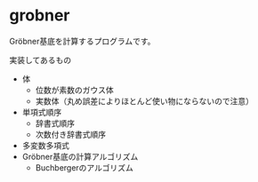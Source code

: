 # grobner

Gröbner基底を計算するプログラムです。

実装してあるもの

- 体
  - 位数が素数のガウス体
  - 実数体（丸め誤差によりほとんど使い物にならないので注意）
- 単項式順序
  - 辞書式順序
  - 次数付き辞書式順序
- 多変数多項式
- Gröbner基底の計算アルゴリズム
  - Buchbergerのアルゴリズム
